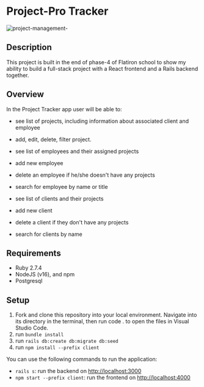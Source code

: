 # Project-Pro Tracker
![project-management-](https://user-images.githubusercontent.com/88262913/176040535-d3870dd0-77d9-4abc-a1b0-7f1a53c8deb9.jpg)


## Description

This project is built in the end of phase-4 of Flatiron school to show my ability to build a full-stack project with a React frontend and a Rails backend together.

## Overview

In the Project Tracker app user will be able to:

- see list of projects, including information about associated client and employee 
- add, edit, delete, filter project.

- see list of employees and their assigned projects
- add new employee 
- delete an employee if he/she doesn't have any projects
- search for employee by name or title

- see list of clients and their projects
- add new client
- delete a client if they don't have any projects
- search for clients by name

## Requirements

- Ruby 2.7.4
- NodeJS (v16), and npm
- Postgresql

## Setup

1. Fork and clone this repository into your local environment. Navigate into its directory in the terminal, then run code . to open the files in Visual Studio Code.
2. run `bundle install`
3. run `rails db:create db:migrate db:seed`
4. run `npm install --prefix client`

You can use the following commands to run the application:

- `rails s`: run the backend on [http://localhost:3000](http://localhost:3000)
- `npm start --prefix client`: run the frontend on
  [http://localhost:4000](http://localhost:4000)




